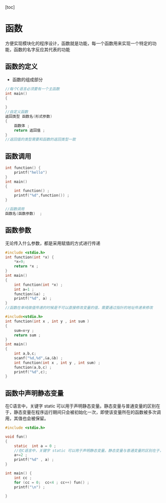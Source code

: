 [toc]



# 函数



方便实现模块化的程序设计，函数就是功能，每一个函数用来实现一个特定的功能，函数的名字反应其代表的功能 



## 函数的定义

* 函数的组成部分

```c
//每个C语言必须要有一个主函数
int main() 
{
    
}
//自定义函数
返回类型 函数名(形式参数) 
{
    函数体 ; 
    return 返回值 ; 
}
//返回值的类型需要和函数的返回类型一致 

```



## 函数调用

```c
int function() {
    printf("hello")
}
int main() 
{
    int function() ;
    printf("%d",function()) ; 
}

//函数调用
函数名(函数参数)  ; 

```







## 函数参数

无论传入什么参数，都是采用赋值的方式进行传递

```c
#include <stdio.h>
int function(int *x) {
    *x=9;
    return *x ;
}
int main()
{
    int function(int *x) ;
    int a=1 ;
    function(&a) ; 
    printf("%d", a) ;
}
//函数在单纯做值传递的时候是不可以直接修改变量的值，需要通过指针的地址传递来修改

#include<stdio.h> 
int function(int x , int y , int sum ) 
{
    sum=x+y ; 
    return sum ; 
}
int main() 
{
    int a,b,c; 
	scanf("%d,%d",&a,&b) ; 
    int function(int x , int y , int sum) ; 
    function(a,b,c) ; 
    printf("%d",c);
}

```





## 函数中声明静态变量

在C语言中，关键字 static 可以用于声明静态变量。静态变量与普通变量的区别在于，静态变量在程序运行期间只会被初始化一次，即使该变量所在的函数被多次调用，其值也会被保留。

```c
#include <stdio.h>

void fun()
{
    static  int a = 0 ;
    //在C语言中，关键字 static 可以用于声明静态变量。静态变量与普通变量的区别在于，静态变量在程序运行期间只会被初始化一次，即使该变量所在的函数被多次调用，其值也会被保留。
    a+=2 ;
    printf("%d" , a) ;
}

int main() {
    int cc ;
    for (cc = 0;  cc<4 ; cc++) fun() ;
    printf("\n") ;

}

```






